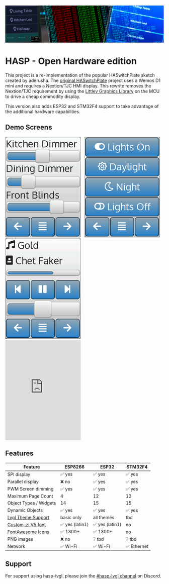 ![Header](assets/images/hasp/header.png)
<h1>HASP - Open Hardware edition</h1>

This project is a re-implementation of the popular HASwitchPlate sketch created by aderusha.
The [original HASwitchPlate][1] project uses a Wemos D1 mini and requires a Nextion/TJC HMI display.
This rewrite removes the Nextion/TJC requirement by using the [Littlev Graphics Library][2] on the MCU to drive a cheap commodity display.

This version also adds ESP32 and STM32F4 support to take advantage of the additional hardware capabilities.

## Demo Screens

![Screenshot](assets/images/screenshots/home-sliders.png) &nbsp; 
![Screenshot](assets/images/screenshots/home-buttons.png) &nbsp; 
![Screenshot](assets/images/screenshots/home-mediaplayer.png) &nbsp; <iframe width=240 height=320 scrolling="no" style="display: block; border-style:none;"
src="https://fvanroie.github.io/hasp-docs/lv_ex_roller_1/index.html?w=240&h=320"></iframe>

## Features

| Feature                 | ESP8266 | ESP32   | STM32F4
|-------------------------|---------|---------|----------
| SPI display             | :white_check_mark: yes | :white_check_mark: yes | :white_check_mark: yes
| Parallel display        | :x: no | :white_check_mark: yes | :white_check_mark: yes
| PWM Screen dimming      | :white_check_mark: yes | :white_check_mark: yes | :white_check_mark: yes
| Maximum Page Count      | 4       | 12 | 12
| Object Types / Widgets  | 14      | 15 | 15
| Dynamic Objects         | :white_check_mark: yes | :white_check_mark: yes | :white_check_mark: yes
| [Lvgl Theme Support][3] | basic only | all themes | tbd
| [Custom .zi V5 font][4] | :white_check_mark: yes (latin1) | :white_check_mark: yes (latin1) | no
| [FontAwesome Icons][5]  | :white_check_mark: 1300+ | :white_check_mark: 1300+ | no
| PNG images              | :x: no | :grey_question: tbd | :grey_question: tbd 
| Network                 | :white_check_mark: Wi-Fi | :white_check_mark: Wi-Fi | :white_check_mark: Ethernet

## Support

For support using hasp-lvgl, please join the [#hasp-lvgl channel][6] on Discord.



[1]: https://github.com/aderusha/HASwitchPlate
[2]: https://github.com/littlevgl/lvgl
[3]: https://littlevgl.com/themes
[4]: https://github.com/fvanroie/HMI-Font-Pack/releases
[5]: https://fontawesome.com/cheatsheet/
[6]: https://discord.gg/VCWyuhF
